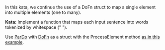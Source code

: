 <!--
    Licensed to the Apache Software Foundation (ASF) under one
    or more contributor license agreements.  See the NOTICE file
    distributed with this work for additional information
    regarding copyright ownership.  The ASF licenses this file
    to you under the Apache License, Version 2.0 (the
    "License"); you may not use this file except in compliance
    with the License.  You may obtain a copy of the License at

      http://www.apache.org/licenses/LICENSE-2.0

    Unless required by applicable law or agreed to in writing,
    software distributed under the License is distributed on an
    "AS IS" BASIS, WITHOUT WARRANTIES OR CONDITIONS OF ANY
    KIND, either express or implied.  See the License for the
    specific language governing permissions and limitations
    under the License.
-->
In this kata, we continue the use of a DoFn struct to map a single element into multiple elements
(one to many).

**Kata:** Implement a function that maps each input sentence into words tokenized by whitespace (" ").

<div class="hint">
  Use <a href="https://godoc.org/github.com/apache/beam/sdks/go/pkg/beam#ParDo">
  ParDo</a>
  with <a href="https://godoc.org/github.com/apache/beam/sdks/go/pkg/beam#hdr-DoFns">
  DoFn</a> as a struct with the ProcessElement method 
  <a href="https://github.com/apache/beam/blob/master/sdks/go/examples/contains/contains.go#L66">
  as in this example</a>.
</div>